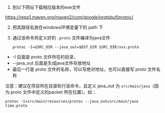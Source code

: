 1. 到以下网址下载相应版本的exe文件

https://repo1.maven.org/maven2/com/google/protobuf/protoc/

2. 把其路径名放在windows环境变量下的 path 下

3. 通过该命令将定义好的 `.proto` 文件编译为java文件

   ```
   protoc -I=$SRC_DIR --java_out=$DST_DIR $SRC_DIR/xxx.proto
   ```

* -I 后面是 proto 文件所在的目录， 
* --java_out 后面是生成java文件存放地址 
* 最后一行是 proto 文件的名称，可以写绝对地址，也可以直接写 proto 文件名称



注意：建议在项目所在目录轮行该命令，且定义 java_out 为 `src/main/java`（因为.proto 文件中定义的packet 所在位置）。如：

```
protoc -I=src/main/resources/protoc --java_out=src/main/java time.proto
```

